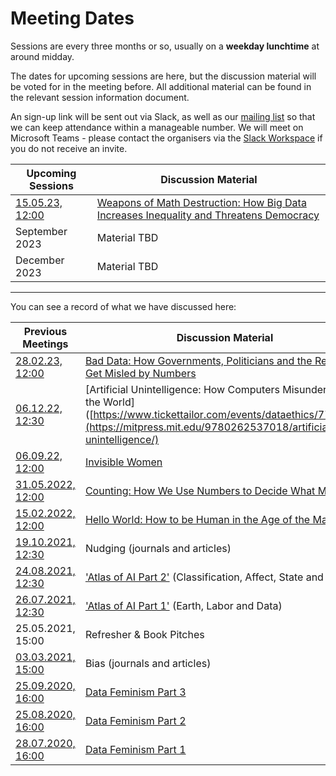 # Meeting Dates

Sessions are every three months or so, usually on a **weekday lunchtime** at around midday.

The dates for upcoming sessions are here, but the discussion material will be voted for in the meeting before. All additional material can be found in the relevant session information document.

An sign-up link will be sent out via Slack, as well as our [mailing list](http://eepurl.com/ii-yWP) so that we can keep attendance within a manageable number. We will meet on Microsoft Teams - please contact the organisers via the [Slack Workspace](https://govdatascience.slack.com) if you do not receive an invite.

| Upcoming Sessions                                        | Discussion Material                   |
|----------------------------------------------------------|---------------------------------------|
| [15.05.23, 12:00](./Sessions/2023/05-23-session.md) | [Weapons of Math Destruction: How Big Data Increases Inequality and Threatens Democracy](https://www.goodreads.com/book/show/28186015-weapons-of-math-destruction) |
| September 2023 | Material TBD|
| December 2023 | Material TBD|

--------------

You can see a record of what we have discussed here:

| Previous Meetings | Discussion Material |
|-------------------|---------------------|
| [28.02.23, 12:00](./Sessions/2023/02-23-session.md) | [Bad Data: How Governments, Politicians and the Rest of Us Get Misled by Numbers](https://www.waterstones.com/book/bad-data/georgina-sturge/9780349128610) |
| [06.12.22, 12:30](./Sessions/2022/12-22-session.md) | [Artificial Unintelligence: How Computers Misunderstand the World]([https://www.tickettailor.com/events/dataethics/778998/](https://mitpress.mit.edu/9780262537018/artificial-unintelligence/) |
| [06.09.22, 12:00](./Sessions/2022/09-22-session.md) | [Invisible Women](https://carolinecriadoperez.com/book/invisible-women/) |
| [31.05.2022, 12:00](./Sessions/2022/05-22-session.md) | [Counting: How We Use Numbers to Decide What Matters](https://www.goodreads.com/book/show/50489326-counting) |
| [15.02.2022, 12:00](./Sessions/2022/02-22-session.md) | [Hello World: How to be Human in the Age of the Machine](https://hannahfry.co.uk/book/hello-world/) |
| [19.10.2021, 12:30](./Sessions/2021/10-21-session.md)  | Nudging (journals and articles) |
| [24.08.2021, 12:30](./Sessions/2021/08-21-session.md)   | ['Atlas of AI Part 2'](https://yalebooks.co.uk/display.asp?k=9780300209570) (Classification, Affect, State and Power) |
| [26.07.2021, 12:30](./Sessions/2021/07-21-session.md)   | ['Atlas of AI Part 1'](https://yalebooks.co.uk/display.asp?k=9780300209570) (Earth, Labor and Data) |
| 25.05.2021, 15:00   | Refresher & Book Pitches|
| [03.03.2021, 15:00](Sessions/2021/03-21-session.md)   | Bias (journals and articles) |
| [25.09.2020, 16:00](Sessions/2020/Data_Feminism/Session_3/3_Data-Feminism-Part-2.md)   | [Data Feminism Part 3](https://mitpress.mit.edu/books/data-feminism) |
| [25.08.2020, 16:00](Sessions/2020/Data_Feminism/Session_2/2_Reflecting-on-Practice.md)   | [Data Feminism Part 2](https://mitpress.mit.edu/books/data-feminism) |
| [28.07.2020, 16:00](Sessions/2020/Data_Feminism/Session_1/1_Data-Feminism-Part-1.md)   | [Data Feminism Part 1](https://mitpress.mit.edu/books/data-feminism) |
